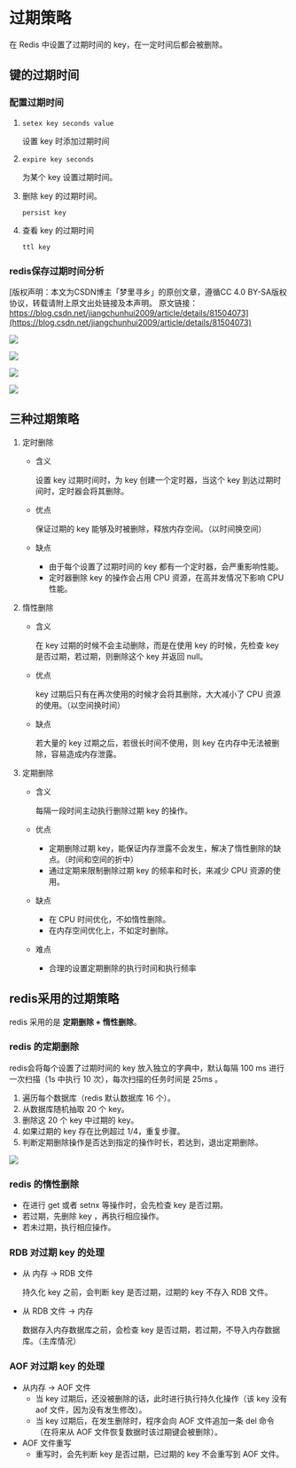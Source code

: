 # 过期策略

在 Redis 中设置了过期时间的 key，在一定时间后都会被删除。

## 键的过期时间

### 配置过期时间

1. `setex key seconds value`
   
    设置 key 时添加过期时间
    
2. `expire key seconds`
   
    为某个 key 设置过期时间。
    
3. 删除 key 的过期时间。
   
    `persist key`
    
4. 查看 key 的过期时间
   
    `ttl key`
    

### redis保存过期时间分析

[版权声明：本文为CSDN博主「梦里寻乡」的原创文章，遵循CC 4.0 BY-SA版权协议，转载请附上原文出处链接及本声明。
原文链接：https://blog.csdn.net/jiangchunhui2009/article/details/81504073](https://blog.csdn.net/jiangchunhui2009/article/details/81504073)

![](https://s2.loli.net/2025/06/18/d6GYkf5WqyDgQU7.png)

![](https://s2.loli.net/2025/06/18/BNCFI79RrifmX2b.png)

![](https://s2.loli.net/2025/06/18/V4XwMZSOECUrzbd.png)

![](https://s2.loli.net/2025/06/18/UEGvso83b67tFkH.png)

## 三种过期策略

1. 定时删除
    - 含义
      
        设置 key 过期时间时，为 key 创建一个定时器，当这个 key 到达过期时间时，定时器会将其删除。
        
    - 优点
      
        保证过期的 key 能够及时被删除，释放内存空间。（以时间换空间）
        
    - 缺点
        - 由于每个设置了过期时间的 key 都有一个定时器，会严重影响性能。
        - 定时器删除 key 的操作会占用 CPU 资源，在高并发情况下影响 CPU 性能。
2. 惰性删除
    - 含义
      
        在 key 过期的时候不会主动删除，而是在使用 key 的时候，先检查 key 是否过期，若过期，则删除这个 key 并返回 null。
        
    - 优点
      
        key 过期后只有在再次使用的时候才会将其删除，大大减小了 CPU 资源的使用。（以空间换时间）
        
    - 缺点
      
        若大量的 key 过期之后，若很长时间不使用，则 key 在内存中无法被删除，容易造成内存泄露。
    
3. 定期删除
    - 含义
      
        每隔一段时间主动执行删除过期 key 的操作。
        
    - 优点
        - 定期删除过期 key，能保证内存泄露不会发生，解决了惰性删除的缺点。（时间和空间的折中）
        - 通过定期来限制删除过期 key 的频率和时长，来减少 CPU 资源的使用。
    - 缺点
        - 在 CPU 时间优化，不如惰性删除。
        - 在内存空间优化上，不如定时删除。
    - 难点
        - 合理的设置定期删除的执行时间和执行频率

## redis采用的过期策略

redis 采用的是 **定期删除 + 惰性删除**。

### redis 的定期删除

redis会将每个设置了过期时间的 key 放入独立的字典中，默认每隔 100 ms 进行一次扫描（1s 中执行 10 次），每次扫描的任务时间是 25ms 。

1. 遍历每个数据库（redis 默认数据库 16 个）。
2. 从数据库随机抽取 20 个 key。
3. 删除这 20 个 key 中过期的 key。
4. 如果过期的 key 存在比例超过 1/4，重复步骤。
5. 判断定期删除操作是否达到指定的操作时长，若达到，退出定期删除。

![](https://s2.loli.net/2025/06/18/gSZQ5XquCIYtosv.png)

[](https://zhuanlan.zhihu.com/p/91212102)

### redis 的惰性删除

- 在进行 get 或者 setnx 等操作时，会先检查 key 是否过期。
- 若过期，先删除 key ，再执行相应操作。
- 若未过期，执行相应操作。

### RDB 对过期 key 的处理

- 从 内存 -> RDB 文件
  
    持久化 key 之前，会判断 key 是否过期，过期的 key 不存入 RDB 文件。
    
- 从 RDB 文件 -> 内存
  
    数据存入内存数据库之前，会检查 key 是否过期，若过期，不导入内存数据库。（主库情况）
    

### AOF 对过期 key 的处理

- 从内存 -> AOF 文件
    - 当 key 过期后，还没被删除的话，此时进行执行持久化操作（该 key 没有 aof 文件，因为没有发生修改）。
    - 当 key 过期后，在发生删除时，程序会向 AOF 文件追加一条 del 命令（在将来从 AOF 文件恢复数据时该过期键会被删除）。
- AOF 文件重写
    - 重写时，会先判断 key 是否过期，已过期的 key 不会重写到 AOF 文件。